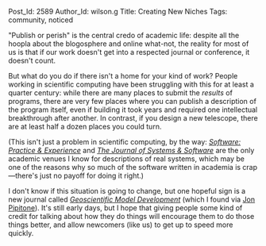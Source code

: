 Post_Id: 2589
Author_Id: wilson.g
Title: Creating New Niches
Tags: community, noticed

<p>"Publish or perish" is the central credo of academic life: despite all the hoopla about the blogosphere and online what-not, the reality for most of us is that if our work doesn't get into a respected journal or conference, it doesn't count.</p>
<p>But what do you do if there isn't a home for your kind of work? People working in scientific computing have been struggling with this for at least a quarter century: while there are many places to submit the <em>results</em> of programs, there are very few places where you can publish a description of the program itself, even if building it took years and required one intellectual breakthrough after another. In contrast, if you design a new telescope, there are at least half a dozen places you could turn.</p>
<p>(This isn't just a problem in scientific computing, by the way: <a href="http://www3.interscience.wiley.com/journal/1752/home"><em>Software: Practice &amp; Experience</em></a> and <a href="http://www.elsevier.com/wps/find/journaldescription.cws_home/505732/description"><em>The Journal of Systems &amp; Software</em></a> are the only academic venues I know for descriptions of real systems, which may be one of the reasons why so much of the software written in academia is crap&mdash;there's just no payoff for doing it right.)</p>
<p>I don't know if this situation is going to change, but one hopeful sign is a new journal called <a href="http://www.geosci-model-dev.net/volumes_and_issues.html"><em>Geoscientific Model Development</em></a> (which I found via <a href="http://skoolr.blogspot.com/2009/10/geoscientific-model-development.html">Jon Pipitone</a>). It's still early days, but I hope that giving people some kind of credit for talking about how they do things will encourage them to do those things better, and allow newcomers (like us) to get up to speed more quickly.</p>
